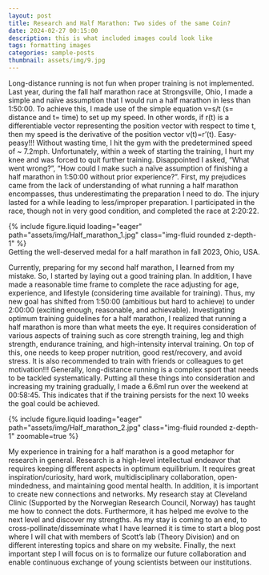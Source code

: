 ```yaml
---
layout: post
title: Research and Half Marathon: Two sides of the same Coin?
date: 2024-02-27 00:15:00
description: this is what included images could look like
tags: formatting images
categories: sample-posts
thumbnail: assets/img/9.jpg
---
```


Long-distance running is not fun when proper training is not implemented. Last year, during the fall half marathon race at Strongsville, Ohio, I made a simple and naïve assumption that I would run a half marathon in less than 1:50:00. To achieve this, I made use of the simple equation v=s/t (s= distance and t= time) to set up my speed. In other words, if r(t) is a differentiable vector representing the position vector with respect to time t, then my speed is the derivative of the position vector v(t)=r’(t). Easy-peasy!!!
Without wasting time, I hit the gym with the predetermined speed of ~ 7.2mph. Unfortunately, within a week of starting the training, I hurt my knee and was forced to quit further training. Disappointed I asked, “What went wrong?”, “How could I make such a naïve assumption of finishing a half marathon in 1:50:00 without prior experience?”. First, my prejudices came from the lack of understanding of what running a half marathon encompasses, thus underestimating the preparation I need to do. The injury lasted for a while leading to less/improper preparation. I participated in the race, though not in very good condition, and completed the race at 2:20:22. 

<div class="row mt-3">
    <div class="col-sm mt-3 mt-md-0">
        {% include figure.liquid loading="eager" path="assets/img/Half_marathon_1.jpg" class="img-fluid rounded z-depth-1" %}
    </div>
    
</div>
<div class="caption">
    Getting the well-deserved medal for a half marathon in fall 2023, Ohio, USA.
</div>

Currently, preparing for my second half marathon, I learned from my mistake. So, I started by laying out a good training plan. In addition, I have made a reasonable time frame to complete the race adjusting for age, experience, and lifestyle (considering time available for training). Thus, my new goal has shifted from 1:50:00 (ambitious but hard to achieve) to under 2:00:00 (exciting enough, reasonable, and achievable). Investigating optimum training guidelines for a half marathon, I realized that running a half marathon is more than what meets the eye. It requires consideration of various aspects of training such as core strength training, leg and thigh strength, endurance training, and high-intensity interval training. On top of this, one needs to keep proper nutrition, good rest/recovery, and avoid stress. It is also recommended to train with friends or colleagues to get motivation!!! Generally, long-distance running is a complex sport that needs to be tackled systematically. Putting all these things into consideration and increasing my training gradually, I made a 6.6ml run over the weekend at 00:58:45. This indicates that if the training persists for the next 10 weeks the goal could be achieved. 
<div class="row mt-3">
    <div class="col-sm mt-3 mt-md-0">
        {% include figure.liquid loading="eager" path="assets/img/Half_marathon_2.jpg" class="img-fluid rounded z-depth-1" zoomable=true %}
    </div>
    
</div>

My experience in training for a half marathon is a good metaphor for research in general. Research is a high-level intellectual endeavor that requires keeping different aspects in optimum equilibrium. It requires great inspiration/curiosity, hard work, multidisciplinary collaboration, open-mindedness, and maintaining good mental health. In addition, it is important to create new connections and networks. My research stay at Cleveland Clinic (Supported by the Norwegian Research Council, Norway) has taught me how to connect the dots. Furthermore, it has helped me evolve to the next level and discover my strengths. As my stay is coming to an end, to cross-pollinate/disseminate what I have learned it is time to start a blog post where I will chat with members of Scott’s lab (Theory Division) and on different interesting topics and share on my website. Finally, the next important step I will focus on is to formalize our future collaboration and enable continuous exchange of young scientists between our institutions. 


